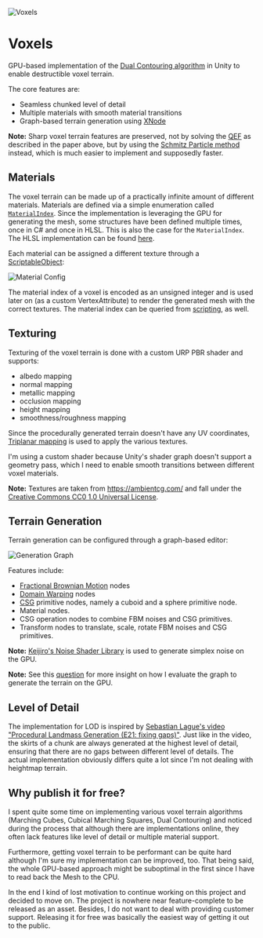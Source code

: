 ![Voxels](/Images/Voxels.png?raw=true)

# Voxels

GPU-based implementation of the [Dual Contouring algorithm](https://www.cs.rice.edu/~jwarren/papers/dualcontour.pdf) in Unity to enable destructible voxel terrain.

The core features are:
- Seamless chunked level of detail
- Multiple materials with smooth material transitions
- Graph-based terrain generation using [XNode](https://github.com/Siccity/xNode)

**Note:** Sharp voxel terrain features are preserved, not by solving the [QEF](https://en.wikipedia.org/wiki/Mean_squared_error) as described in the paper above, but by using the [Schmitz Particle method](https://www.inf.ufrgs.br/~comba/papers/thesis/diss-leonardo.pdf#page=42) instead, which is much easier to implement and supposedly faster.

## Materials
The voxel terrain can be made up of a practically infinite amount of different materials. Materials are defined via a simple enumeration called [```MaterialIndex```](/Assets/Scripts/Voxels/Materials/MaterialIndex.cs). Since the implementation is leveraging the GPU for generating the mesh, some structures have been defined multiple times, once in C# and once in HLSL. This is also
the case for the ```MaterialIndex```. The HLSL implementation can be found [here](/Assets/Compute/Voxels/Include/Material.hlsl).

Each material can be assigned a different texture through a [ScriptableObject](/Assets/Scripts/Voxels/Materials/MaterialConfig.cs):

![Material Config](/Images/Material_Config.PNG?raw=true)

The material index of a voxel is encoded as an unsigned integer and is used later on (as a custom VertexAttribute) to render the generated mesh with the correct textures. The material index can be queried from [scripting](https://github.com/Tuntenfisch/Voxels/blob/release/Assets/Scripts/World/WorldManager.cs#L128), as well.

## Texturing

Texturing of the voxel terrain is done with a custom URP PBR shader and supports:
- albedo mapping
- normal mapping
- metallic mapping
- occlusion mapping
- height mapping
- smoothness/roughness mapping

Since the procedurally generated terrain doesn't have any UV coordinates, [Triplanar mapping](https://catlikecoding.com/unity/tutorials/advanced-rendering/triplanar-mapping/) is used to apply the various textures.

I'm using a custom shader because Unity's shader graph doesn't support a geometry pass, which I need to enable smooth transitions between different voxel materials.  

**Note:** Textures are taken from https://ambientcg.com/ and fall under the [Creative Commons CC0 1.0 Universal License](https://creativecommons.org/publicdomain/zero/1.0/).

## Terrain Generation

Terrain generation can be configured through a graph-based editor:

![Generation Graph](/Images/Generation_Graph.PNG?raw=true)

Features include:
- [Fractional Brownian Motion](https://iquilezles.org/www/articles/fbm/fbm.htm) nodes
- [Domain Warping](https://iquilezles.org/www/articles/warp/warp.htm) nodes
- [CSG](https://en.wikipedia.org/wiki/Constructive_solid_geometry)  primitive nodes, namely a cuboid and a sphere primitive node.
- Material nodes.
- CSG operation nodes to combine FBM noises and CSG primitives.
- Transform nodes to translate, scale, rotate FBM noises and CSG primitives.

**Note:** [Keijiro's Noise Shader Library](https://github.com/keijiro/NoiseShader) is used to generate simplex noise on the GPU.

**Note:** See this [question](https://gamedev.stackexchange.com/questions/193938/how-to-evaluate-a-binary-expression-tree-in-hlsl-without-recursion-or-a-stack) for more insight on how I evaluate the graph to generate the terrain on the GPU.

## Level of Detail

The implementation for LOD is inspired by [Sebastian Lague's video "Procedural Landmass Generation (E21: fixing gaps)"](https://www.youtube.com/watch?v=c2BUgXdjZkg). Just like in the video, the skirts of a chunk are always generated at the highest level of detail, ensuring that there are no gaps between different level of details.
The actual implementation obviously differs quite a lot since I'm not dealing with heightmap terrain.

## Why publish it for free?

I spent quite some time on implementing various voxel terrain algorithms (Marching Cubes, Cubical Marching Squares, Dual Contouring) and noticed during the process that although there are implementations online, they often lack features like level of detail or multiple material support.

Furthermore, getting voxel terrain to be performant can be quite hard although I'm sure my implementation can be improved, too.
That being said, the whole GPU-based approach might be suboptimal in the first since I have to read back the Mesh to the CPU.

In the end I kind of lost motivation to continue working on this project and decided to move on. The project is nowhere near feature-complete to be released as an asset. Besides, I do not want to deal with providing customer support. Releasing it for free was basically the easiest way of getting it out to the public.